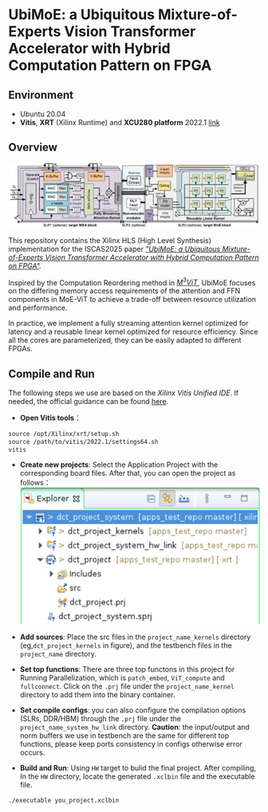 # UbiMoE: a Ubiquitous Mixture-of-Experts Vision Transformer Accelerator with Hybrid Computation Pattern on FPGA

## Environment
- Ubuntu 20.04
- **Vitis**, **XRT** (Xilinx Runtime) and **XCU280 platform** 2022.1 [link](https://www.xilinx.com/support/download/index.html/content/xilinx/en/downloadNav/alveo/u280.html) 

## Overview
![UbiMoE Overall architecture](images/overall.png)

This repository contains the Xilinx HLS (High Level Synthesis) implementation for the ISCAS2025 paper  *["UbiMoE: a Ubiquitous Mixture-of-Experts Vision Transformer Accelerator with Hybrid Computation Pattern on FPGA"](https://arxiv.org/abs/2502.05602).*

Inspired by the Computation Reordering method in [$M^3ViT$](https://github.com/VITA-Group/M3ViT), UbiMoE focuses on the differing memory access requirements of the attention and FFN components in MoE-ViT to achieve a trade-off between resource utilization and performance. 

In practice, we implement a fully streaming attention kernel optimized for latency and a reusable linear kernel optimized for resource efficiency. Since all the cores are parameterized, they can be easily adapted to different FPGAs.

## Compile and Run
The following steps we use are based on the *Xilinx Vitis Unified IDE*. If needed, the official guidance can be found [here](https://docs.amd.com/r/2022.1-English/ug1393-vitis-application-acceleration/Using-the-Vitis-IDE).

- **Open Vitis tools**：
```shell
source /opt/Xilinx/xrt/setup.sh
source /path/to/vitis/2022.1/settings64.sh
vitis
```

- **Create new projects**:
Select the Application Project with the corresponding board files. After that, you can open the project as follows：
![original_project](images/project.png)

- **Add sources**:
Place the src files in the `project_name_kernels` directory (eg,`dct_project_kernels` in figure), and the testbench files in the `project_name` directory.

- **Set top functions**:
There are three top functons in this project for Running Parallelization, which is `patch_embed`, `ViT_compute` and `fullconnect`. Click on the `.prj` file under the `project_name_kernel` directory to add them into the binary container.

- **Set compile configs**:
 you can also configure the compilation options (SLRs, DDR/HBM) through the `.prj` file under the `project_name_system_hw_link` directory. **Caution**: the input/output and norm buffers we use in testbench are the same for different top functions, please keep ports consistency in configs otherwise error occurs.

- **Build and Run**:
Using `HW` target to bulid the final project. After compiling, In the `HW` directory, locate the generated `.xclbin` file and the executable file. 
```shell
./executable you_project.xclbin
```